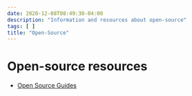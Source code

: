 ```yaml
---
date: 2020-12-08T08:49:30-04:00
description: "Information and resources about open-source"
tags: [ ]
title: "Open-Source"
---
```


# Open-source resources

* [Open Source Guides](https://opensource.guide/)
<!-- TODO: Restore * [Study: How Do Developers Promote Open Source](https://www.researchgate.net/publication/327447342_How_Do_Developers_Promote_Open_Source_Projects) <!-- TODO: Digest -->
